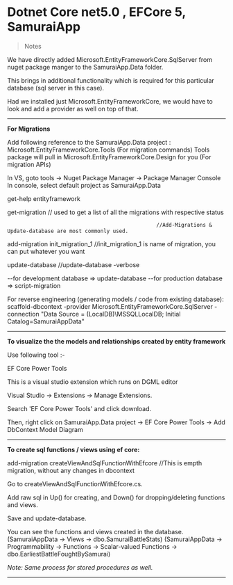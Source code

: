 # Dotnet Core net5.0 , EFCore 5, SamuraiApp

> Notes

We have directly added 
Microsoft.EntityFrameworkCore.SqlServer
from nuget package manger to the SamuraiApp.Data folder.

This brings in additional functionality which is required for this particular database (sql server in this case).

Had we installed just Microsoft.EntityFrameworkCore, we would have to look and add a provider as well on top of that.

--------------------------------------------------------------------------------------------------------------------------------------------------

**For Migrations** 

Add following reference to the SamuraiApp.Data project : Microsoft.EntityFrameworkCore.Tools (For migration commands)
Tools package will pull in Microsoft.EntityFrameworkCore.Design for you (For migration APIs)

In VS, goto tools -> Nuget Package Manager -> Package Manager Console
In console, select default project as SamuraiApp.Data

get-help entityframework

get-migration                                      // used to get a list of all the migrations with respective status

                                                    //Add-Migrations & Update-database are most commonly used.

add-migration init_migration_1                     //init_migration_1 is name of migration, you can put whatever you want
      
update-database                                    //update-database -verbose

--for development database => update-database
--for production database => script-migration


For reverse engineering (generating models / code from existing database):
scaffold-dbcontext -provider Microsoft.EntityFrameworkCore.SqlServer -connection "Data Source = (LocalDB)\\MSSQLLocalDB; Initial Catalog=SamuraiAppData"

--------------------------------------------------------------------------------------------------------------------------------------------------

**To visualize the the models and relationships created by entity framework**

Use following tool :-

EF Core Power Tools

This is a visual studio extension which runs on DGML editor

Visual Studio -> Extensions -> Manage Extensions.

Search 'EF Core Power Tools' and click download.

Then, right click on SamuraiApp.Data project -> EF Core Power Tools -> Add DbContext Model Diagram

--------------------------------------------------------------------------------------------------------------------------------------------------

**To create sql functions / views using ef core:**

add-migration createViewAndSqlFunctionWithEfcore	//This is empth migration, without any changes in dbcontext

Go to createViewAndSqlFunctionWithEfcore.cs.

Add raw sql in Up() for creating, and Down() for dropping/deleting functions and views.

Save and update-database.

You can see the functions and views created in the database.
(SamuraiAppData -> Views -> dbo.SamuraiBattleStats)
(SamuraiAppData -> Programmability -> Functions -> Scalar-valued Functions -> dbo.EarliestBattleFoughtBySamurai)

_Note: Same process for stored procedures as well._

--------------------------------------------------------------------------------------------------------------------------------------------------